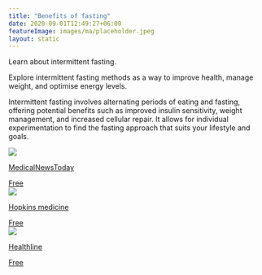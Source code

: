 ```yaml
---
title: "Benefits of fasting"
date: 2020-09-01T12:49:27+06:00
featureImage: images/ma/placeholder.jpeg
layout: static
---
```


Learn about intermittent fasting.

Explore intermittent fasting methods as a way to improve health, manage weight, and optimise energy levels.

Intermittent fasting involves alternating periods of eating and fasting, offering potential benefits such as improved insulin sensitivity, weight management, and increased cellular repair. It allows for individual experimentation to find the fasting approach that suits your lifestyle and goals.

<a class="ma-link" href="https://www.medicalnewstoday.com/articles/322293#intermittent-fasting-methods"><div class="ma-card"><div class="ma-icon"><img src ="/images/icon-check.png"/></div><div class="ma-name"><p>MedicalNewsToday</p></div><div class="ma-paid-text"><span>Free</span></div></div></a><a class="ma-link" href="https://www.hopkinsmedicine.org/health/wellness-and-prevention/intermittent-fasting-what-is-it-and-how-does-it-work"><div class="ma-card"><div class="ma-icon"><img src ="/images/icon-check.png"/></div><div class="ma-name"><p>Hopkins medicine</p></div><div class="ma-paid-text"><span>Free</span></div></div></a><a class="ma-link" href="https://www.healthline.com/nutrition/10-health-benefits-of-intermittent-fasting"><div class="ma-card"><div class="ma-icon"><img src ="/images/icon-check.png"/></div><div class="ma-name"><p>Healthline</p></div><div class="ma-paid-text"><span>Free</span></div></div></a>  

<br/><br/>






